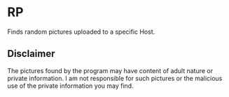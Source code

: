 # RP
Finds random pictures uploaded to a specific Host.

## Disclaimer
The pictures found by the program may have content of adult nature or private information. 
I am not responsible for such pictures or the malicious use of the private information you may find. 
